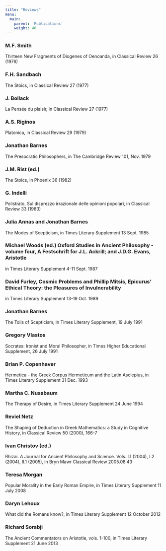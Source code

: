 ```yaml
---
title: "Reviews"
menu:
  main:
    parent: 'Publications'
    weight: 40
---
```


### M.F. Smith
Thirteen New Fragments of Diogenes of Oenoanda, in Classical Review 26 (1976)

### F.H. Sandbach
The Stoics, in Classical Review 27 (1977)

### J. Bollack
La Pensée du plaisir, in Classical Review 27 (1977)

### A.S. Riginos
Platonica, in Classical Review 29 (1979)

### Jonathan Barnes
The Presocratic Philosophers, in The Cambridge Review 101, Nov. 1979

### J.M. Rist (ed.)
The Stoics, in Phoenix 36 (1982)

### G. Indelli
Polistrato, Sul disprezzo irrazionale delle opinioni popolari, in Classical Review 33 (1983)

### Julia Annas and Jonathan Barnes
The Modes of Scepticism, in Times Literary Supplement 13 Sept. 1985

### Michael Woods (ed.) Oxford Studies in Ancient Philosophy - volume four, A Festschrift for J.L. Ackrill; and J.D.G. Evans, Aristotle
in Times Literary Supplement 4-11 Sept. 1987

### David Furley, Cosmic Problems and Phillip Mitsis, Epicurus’ Ethical Theory: the Pleasures of Invulnerability
in Times Literary Supplement 13-19 Oct. 1989

### Jonathan Barnes
The Toils of Scepticism, in Times Literary Supplement, 19 July 1991

### Gregory Vlastos
Socrates: Ironist and Moral Philosopher, in Times Higher Educational Supplement, 26 July 1991

### Brian P. Copenhaver
Hermetica - the Greek Corpus Hermeticum and the Latin Asclepius, in Times Literary Supplement 31 Dec. 1993

### Martha C. Nussbaum
The Therapy of Desire, in Times Literary Supplement 24 June 1994

### Reviel Netz
The Shaping of Deduction in Greek Mathematics: a Study in Cognitive History, in Classical Review 50 (2000), 166-7

### Ivan Christov (ed.)
Rhizai. A Journal for Ancient Philosophy and Science. Vols. I.1 (2004), I.2 (2004), II.1 (2005), in Bryn Mawr Classical Review 2005.08.43

### Teresa Morgan
Popular Morality in the Early Roman Empire, in Times Literary Supplement 11 July 2008

### Daryn Lehoux
What did the Romans know?, in Times Literary Supplement 12 October 2012

### Richard Sorabji
The Ancient Commentators on Aristotle, vols. 1-100, in Times Literary Supplement 21 June 2013